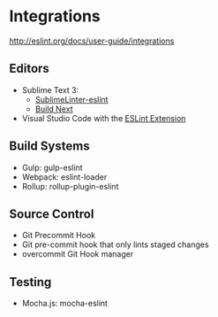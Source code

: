 # Integrations

http://eslint.org/docs/user-guide/integrations

## Editors

* Sublime Text 3:
    * [SublimeLinter-eslint](https://github.com/roadhump/SublimeLinter-eslint)
    * [Build Next](https://github.com/albertosantini/sublimetext-buildnext)
* Visual Studio Code with the [ESLint Extension](./vscode-eslint.md)

## Build Systems

* Gulp: gulp-eslint
* Webpack: eslint-loader
* Rollup: rollup-plugin-eslint

## Source Control

* Git Precommit Hook
* Git pre-commit hook that only lints staged changes
* overcommit Git Hook manager

## Testing

* Mocha.js: mocha-eslint

